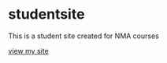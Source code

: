 # studentsite
This is a student site created for NMA courses

[view my site](https://aitomoi.github.io/studentsite/)